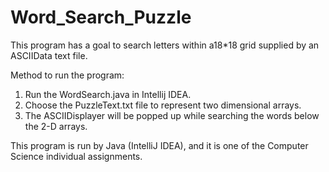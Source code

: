 # Word_Search_Puzzle

This program has a goal to search letters within a18*18 grid supplied by an ASCIIData text file.

Method to run the program:
1) Run the WordSearch.java in Intellij IDEA.
2) Choose the PuzzleText.txt file to represent two dimensional arrays.
3) The ASCIIDisplayer will be popped up while searching the words below the 2-D arrays.

This program is run by Java (IntelliJ IDEA), and it is one of the Computer Science individual assignments.

